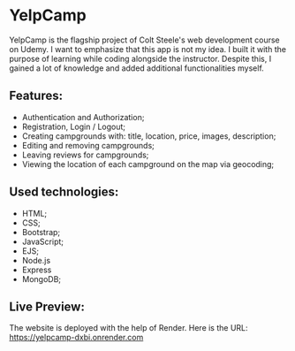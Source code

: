 # YelpCamp

YelpCamp is the flagship project of Colt Steele's web development course on Udemy. I want to emphasize that this app is not my idea. I built it with the purpose of learning while coding alongside the instructor. Despite this, I gained a lot of knowledge and added additional functionalities myself.

## Features:

- Authentication and Authorization;
- Registration, Login / Logout;
- Creating campgrounds with: title, location, price, images, description;
- Editing and removing campgrounds;
- Leaving reviews for campgrounds;
- Viewing the location of each campground on the map via geocoding;

## Used technologies:

- HTML;
- CSS;
- Bootstrap;
- JavaScript;
- EJS;
- Node.js
- Express
- MongoDB;

## Live Preview:

The website is deployed with the help of Render. Here is the URL: https://yelpcamp-dxbi.onrender.com
